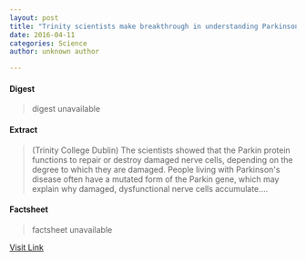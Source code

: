 ```yaml
---
layout: post
title: "Trinity scientists make breakthrough in understanding Parkinson's disease"
date: 2016-04-11
categories: Science
author: unknown author

---
```



#### Digest
>digest unavailable

#### Extract
>(Trinity College Dublin) The scientists showed that the Parkin protein functions to repair or destroy damaged nerve cells, depending on the degree to which they are damaged. People living with Parkinson's disease often have a mutated form of the Parkin gene, which may explain why damaged, dysfunctional nerve cells accumulate....

#### Factsheet
>factsheet unavailable

[Visit Link](http://www.eurekalert.org/pub_releases/2014-11/tcd-tsm111314.php)


